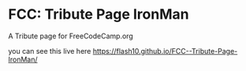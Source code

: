 # FCC: Tribute Page IronMan

A Tribute page for FreeCodeCamp.org

you can see this live here https://flash10.github.io/FCC--Tribute-Page-IronMan/
